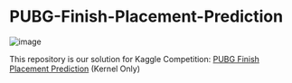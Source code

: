 # PUBG-Finish-Placement-Prediction

![image](https://github.com/yansun1996/PUBG-Finish-Placement-Prediction/blob/master/src/FinalRun/PUBG%20Inlay.jpg)

This repository is our solution for Kaggle Competition: [PUBG Finish Placement Prediction](https://www.kaggle.com/c/pubg-finish-placement-prediction) (Kernel Only)
